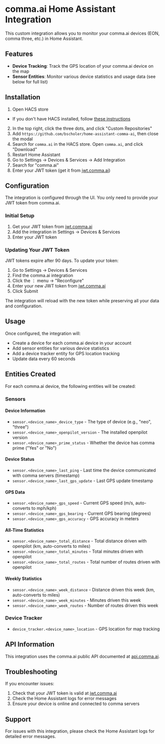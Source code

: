 # comma.ai Home Assistant Integration

This custom integration allows you to monitor your comma.ai devices (EON, comma three, etc.) in Home Assistant.

## Features

- **Device Tracking**: Track the GPS location of your comma.ai device on the map
- **Sensor Entities**: Monitor various device statistics and usage data (see below for full list)

## Installation

1. Open HACS store
  - If you don't have HACS installed, follow [these instructions](https://www.hacs.xyz/docs/use/)
2. In the top right, click the three dots, and click "Custom Repositories"
3. Add `https://github.com/bscholer/home-assistant-comma-ai`, then close the modal
4. Search for `comma.ai` in the HACS store. Open `comma.ai`, and click "Download"
5. Restart Home Assistant
6. Go to Settings → Devices & Services → Add Integration
7. Search for "comma.ai"
8. Enter your JWT token (get it from [jwt.comma.ai](https://jwt.comma.ai))

## Configuration

The integration is configured through the UI. You only need to provide your JWT token from comma.ai.

### Initial Setup
1. Get your JWT token from [jwt.comma.ai](https://jwt.comma.ai)
2. Add the integration in Settings → Devices & Services
3. Enter your JWT token

### Updating Your JWT Token

JWT tokens expire after 90 days. To update your token:

1. Go to Settings → Devices & Services
2. Find the comma.ai integration
3. Click the ⋮ menu → "Reconfigure"
4. Enter your new JWT token from [jwt.comma.ai](https://jwt.comma.ai)
5. Click Submit

The integration will reload with the new token while preserving all your data and configuration.

## Usage

Once configured, the integration will:
- Create a device for each comma.ai device in your account
- Add sensor entities for various device statistics
- Add a device tracker entity for GPS location tracking
- Update data every 60 seconds

## Entities Created

For each comma.ai device, the following entities will be created:

### Sensors

#### Device Information
- `sensor.<device_name>_device_type` - The type of device (e.g., "neo", "three")
- `sensor.<device_name>_openpilot_version` - The installed openpilot version
- `sensor.<device_name>_prime_status` - Whether the device has comma prime ("Yes" or "No")

#### Device Status
- `sensor.<device_name>_last_ping` - Last time the device communicated with comma servers (timestamp)
- `sensor.<device_name>_last_gps_update` - Last GPS update timestamp

#### GPS Data
- `sensor.<device_name>_gps_speed` - Current GPS speed (m/s, auto-converts to mph/kph)
- `sensor.<device_name>_gps_bearing` - Current GPS bearing (degrees)
- `sensor.<device_name>_gps_accuracy` - GPS accuracy in meters

#### All-Time Statistics
- `sensor.<device_name>_total_distance` - Total distance driven with openpilot (km, auto-converts to miles)
- `sensor.<device_name>_total_minutes` - Total minutes driven with openpilot
- `sensor.<device_name>_total_routes` - Total number of routes driven with openpilot

#### Weekly Statistics
- `sensor.<device_name>_week_distance` - Distance driven this week (km, auto-converts to miles)
- `sensor.<device_name>_week_minutes` - Minutes driven this week
- `sensor.<device_name>_week_routes` - Number of routes driven this week

### Device Tracker
- `device_tracker.<device_name>_location` - GPS location for map tracking

## API Information

This integration uses the comma.ai public API documented at [api.comma.ai](https://api.comma.ai/).

## Troubleshooting

If you encounter issues:
1. Check that your JWT token is valid at [jwt.comma.ai](https://jwt.comma.ai)
2. Check the Home Assistant logs for error messages
3. Ensure your device is online and connected to comma servers

## Support

For issues with this integration, please check the Home Assistant logs for detailed error messages.


